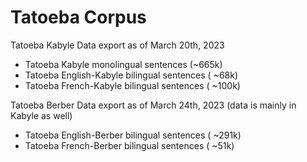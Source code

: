 # Tatoeba Corpus
Tatoeba Kabyle Data export as of March 20th, 2023

- Tatoeba Kabyle monolingual sentences (~665k)
- Tatoeba English-Kabyle bilingual sentences ( ~68k) 
- Tatoeba French-Kabyle bilingual sentences ( ~100k)


Tatoeba Berber Data export as of March 24th, 2023 (data is mainly in Kabyle as well)
- Tatoeba English-Berber bilingual sentences ( ~291k) 
- Tatoeba French-Berber bilingual sentences ( ~51k)



